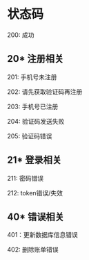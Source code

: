 # 状态码

200: 成功

## 20*  注册相关

201: 手机号未注册

202: 请先获取验证码再注册

203: 手机号已注册

204: 验证码发送失败

205: 验证码错误

## 21*  登录相关

211: 密码错误

212: token错误/失效

## 40*  错误相关

401：更新数据库信息错误

402: 删除账单错误
